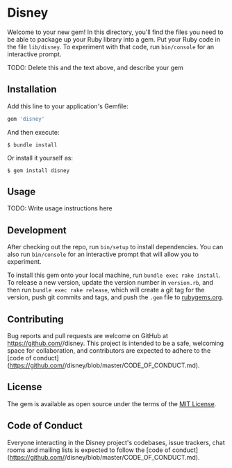 # Disney

Welcome to your new gem! In this directory, you'll find the files you need to be able to package up your Ruby library into a gem. Put your Ruby code in the file `lib/disney`. To experiment with that code, run `bin/console` for an interactive prompt.

TODO: Delete this and the text above, and describe your gem

## Installation

Add this line to your application's Gemfile:

```ruby
gem 'disney'
```

And then execute:

    $ bundle install

Or install it yourself as:

    $ gem install disney

## Usage

TODO: Write usage instructions here

## Development

After checking out the repo, run `bin/setup` to install dependencies. You can also run `bin/console` for an interactive prompt that will allow you to experiment.

To install this gem onto your local machine, run `bundle exec rake install`. To release a new version, update the version number in `version.rb`, and then run `bundle exec rake release`, which will create a git tag for the version, push git commits and tags, and push the `.gem` file to [rubygems.org](https://rubygems.org).

## Contributing

Bug reports and pull requests are welcome on GitHub at https://github.com/<github username>/disney. This project is intended to be a safe, welcoming space for collaboration, and contributors are expected to adhere to the [code of conduct](https://github.com/<github username>/disney/blob/master/CODE_OF_CONDUCT.md).


## License

The gem is available as open source under the terms of the [MIT License](https://opensource.org/licenses/MIT).

## Code of Conduct

Everyone interacting in the Disney project's codebases, issue trackers, chat rooms and mailing lists is expected to follow the [code of conduct](https://github.com/<github username>/disney/blob/master/CODE_OF_CONDUCT.md).
